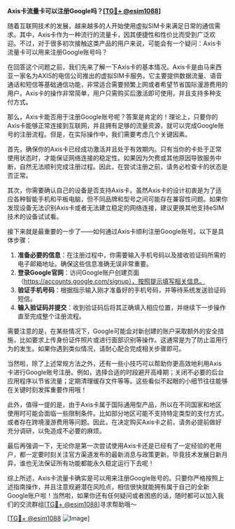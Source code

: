 **Axis卡流量卡可以注册Google吗？[[TG💪+ @esim1088](https://t.me/s/esim1088)]**

随着互联网技术的发展，越来越多的人开始使用虚拟SIM卡来满足日常的通信需求。其中，Axis卡作为一种流行的流量卡，因其便捷性和性价比而受到广泛欢迎。不过，对于很多初次接触这类产品的用户来说，可能会有一个疑问：Axis卡流量卡可以用来注册Google账号吗？

在回答这个问题之前，我们先来了解一下Axis卡的基本情况。Axis卡是由马来西亚一家名为AXIS的电信公司推出的虚拟SIM卡服务。它主要提供数据流量、语音通话和短信等基础通信功能，非常适合需要频繁上网或者希望节省国际漫游费用的用户。Axis卡的操作非常简单，用户只需购买后激活即可使用，并且支持多种支付方式。

那么，Axis卡能否用于注册Google账号呢？答案是肯定的！理论上，只要你的Axis卡能够正常连接到互联网，并且拥有足够的流量资源，就可以完成Google账号的注册流程。但是，在实际操作中，我们需要考虑几个关键因素。

首先，确保你的Axis卡已经成功激活并且处于有效期内。只有当你的卡处于正常使用状态时，才能保证网络连接的稳定性。如果因为欠费或其他原因导致服务中断，自然无法顺利完成注册过程。因此，在尝试注册之前，请务必检查卡的状态是否正常。

其次，你需要确认自己的设备是否支持Axis卡。虽然Axis卡的设计初衷是为了适应各种智能手机和平板电脑，但不同品牌和型号之间可能存在兼容性问题。如果你发现设备无法识别Axis卡或者无法建立稳定的网络连接，建议更换其他支持eSIM技术的设备试试看。

接下来就是最重要的一步了——如何通过Axis卡顺利注册Google账号。以下是具体步骤：

1. **准备必要的信息**：在注册过程中，你需要输入手机号码以及接收验证码所需的电子邮箱地址。确保这些信息准确无误非常重要。
2. **登录Google官网**：访问Google账户创建页面（https://accounts.google.com/signup），按照提示填写相关信息。
3. **验证手机号码**：根据指示输入刚才准备好的手机号码，并等待系统发送验证码短信。
4. **输入验证码并提交**：收到验证码后将其正确填入相应位置，并继续下一步操作直至完成整个注册流程。

需要注意的是，在某些情况下，Google可能会对新创建的账户采取额外的安全措施，比如要求上传身份证件照片或进行面部识别等操作。这通常是为了防止滥用行为的发生。如果你遇到类似情况，请耐心配合完成相关步骤即可。

当然啦，除了上述常规方法之外，还有一些小技巧可以帮助你更高效地利用Axis卡进行Google账号注册。例如，选择合适的时段避开高峰期；关闭不必要的后台应用程序以节省流量；定期清理缓存文件等等。这些看似不起眼的小细节往往能够在关键时刻发挥重要作用哦！

此外，值得一提的是，由于Axis卡属于国际通用型产品，所以在不同国家和地区使用时可能会面临一些限制条件。比如部分地区可能不支持特定类型的支付方式，或者存在跨境漫游费用等问题。因此，在决定购买Axis卡之前，请务必提前做好充分调研，以免造成不必要的麻烦。

最后再强调一下，无论你是第一次尝试使用Axis卡还是已经有了一定经验的老用户，都一定要时刻关注官方渠道发布的最新消息与政策更新。毕竟技术发展日新月异，谁也无法保证所有功能都能永久稳定运行下去呢！

综上所述，Axis卡流量卡确实是可以用来注册Google账号的。只要你严格按照上述指南操作，并且注意规避潜在风险点，相信很快就能拥有属于自己的全新Google账户啦！当然啦，如果你还有任何疑问或者困惑的话，随时都可以加入我们的交流群组[[TG💪+ @esim1088](https://t.me/s/esim1088)]寻求帮助哦～

[[TG💪+ @esim1088](https://t.me/s/esim1088) ![Image](https://i.postimg.cc/4NQfJmqS/Snipaste-2025-05-13-00-14-12.png)]